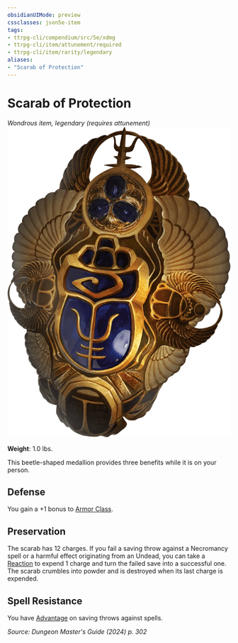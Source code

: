 ```yaml
---
obsidianUIMode: preview
cssclasses: json5e-item
tags:
- ttrpg-cli/compendium/src/5e/xdmg
- ttrpg-cli/item/attunement/required
- ttrpg-cli/item/rarity/legendary
aliases: 
- "Scarab of Protection"
---
```

# Scarab of Protection
*Wondrous item, legendary (requires attunement)*  
![](3-Compendium/items/img/scarab-of-protection.webp#right)

**Weight**: 1.0 lbs.

This beetle-shaped medallion provides three benefits while it is on your person.

## Defense

You gain a +1 bonus to [Armor Class](3-Compendium/rules/variant-rules/armor-class-xphb.md).

## Preservation

The scarab has 12 charges. If you fail a saving throw against a Necromancy spell or a harmful effect originating from an Undead, you can take a [Reaction](3-Compendium/rules/variant-rules/reaction-xphb.md) to expend 1 charge and turn the failed save into a successful one. The scarab crumbles into powder and is destroyed when its last charge is expended.

## Spell Resistance

You have [Advantage](3-Compendium/rules/variant-rules/advantage-xphb.md) on saving throws against spells.

*Source: Dungeon Master's Guide (2024) p. 302*